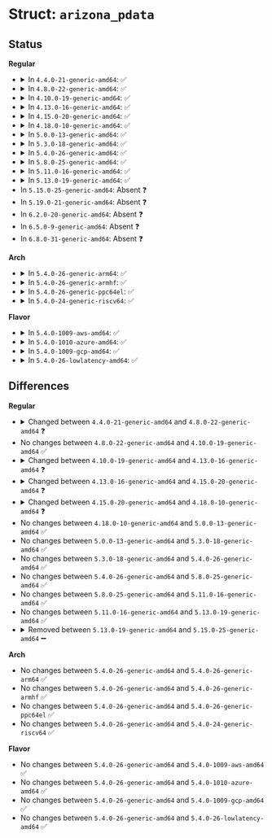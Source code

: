 # Struct: <code>arizona_pdata</code>

## Status
<b>Regular</b>
<ul>
<li>
<details>
<summary>In <code>4.4.0-21-generic-amd64</code>: ✅</summary>

```c
struct arizona_pdata {
    int reset;
    int ldoena;
    struct regulator_init_data * micvdd;
    struct regulator_init_data * ldo1;
    int clk32k_src;
    unsigned int irq_flags;
    int gpio_base;
    unsigned int[5] gpio_defaults;
    unsigned int[3] max_channels_clocked;
    bool jd_gpio5;
    bool jd_gpio5_nopull;
    bool jd_invert;
    bool hpdet_acc_id;
    bool hpdet_acc_id_line;
    int hpdet_id_gpio;
    unsigned int hpdet_channel;
    bool micd_software_compare;
    unsigned int micd_detect_debounce;
    int micd_pol_gpio;
    unsigned int micd_bias_start_time;
    unsigned int micd_rate;
    unsigned int micd_dbtime;
    unsigned int micd_timeout;
    bool micd_force_micbias;
    const struct arizona_micd_range * micd_ranges;
    int num_micd_ranges;
    struct arizona_micd_config * micd_configs;
    int num_micd_configs;
    int[4] dmic_ref;
    struct arizona_micbias[3] micbias;
    int[4] inmode;
    bool[6] out_mono;
    unsigned int[2] spk_mute;
    unsigned int[2] spk_fmt;
    unsigned int hap_act;
    int irq_gpio;
    unsigned int gpsw;
}
```
</details>
</li>
<li>
<details>
<summary>In <code>4.8.0-22-generic-amd64</code>: ✅</summary>

```c
struct arizona_pdata {
    int reset;
    int ldoena;
    struct regulator_init_data * micvdd;
    struct regulator_init_data * ldo1;
    int clk32k_src;
    unsigned int irq_flags;
    int gpio_base;
    unsigned int[5] gpio_defaults;
    unsigned int[3] max_channels_clocked;
    bool jd_gpio5;
    bool jd_gpio5_nopull;
    bool jd_invert;
    bool hpdet_acc_id;
    bool hpdet_acc_id_line;
    int hpdet_id_gpio;
    unsigned int hpdet_channel;
    bool micd_software_compare;
    unsigned int micd_detect_debounce;
    int micd_pol_gpio;
    unsigned int micd_bias_start_time;
    unsigned int micd_rate;
    unsigned int micd_dbtime;
    unsigned int micd_timeout;
    bool micd_force_micbias;
    const struct arizona_micd_range * micd_ranges;
    int num_micd_ranges;
    struct arizona_micd_config * micd_configs;
    int num_micd_configs;
    int[4] dmic_ref;
    struct arizona_micbias[3] micbias;
    int[4] inmode;
    int[6] out_mono;
    unsigned int[2] spk_mute;
    unsigned int[2] spk_fmt;
    unsigned int hap_act;
    int irq_gpio;
    unsigned int gpsw;
}
```
</details>
</li>
<li>
<details>
<summary>In <code>4.10.0-19-generic-amd64</code>: ✅</summary>

```c
struct arizona_pdata {
    int reset;
    int ldoena;
    struct regulator_init_data * micvdd;
    struct regulator_init_data * ldo1;
    int clk32k_src;
    unsigned int irq_flags;
    int gpio_base;
    unsigned int[5] gpio_defaults;
    unsigned int[3] max_channels_clocked;
    bool jd_gpio5;
    bool jd_gpio5_nopull;
    bool jd_invert;
    bool hpdet_acc_id;
    bool hpdet_acc_id_line;
    int hpdet_id_gpio;
    unsigned int hpdet_channel;
    bool micd_software_compare;
    unsigned int micd_detect_debounce;
    int micd_pol_gpio;
    unsigned int micd_bias_start_time;
    unsigned int micd_rate;
    unsigned int micd_dbtime;
    unsigned int micd_timeout;
    bool micd_force_micbias;
    const struct arizona_micd_range * micd_ranges;
    int num_micd_ranges;
    struct arizona_micd_config * micd_configs;
    int num_micd_configs;
    int[4] dmic_ref;
    struct arizona_micbias[3] micbias;
    int[4] inmode;
    int[6] out_mono;
    unsigned int[2] spk_mute;
    unsigned int[2] spk_fmt;
    unsigned int hap_act;
    int irq_gpio;
    unsigned int gpsw;
}
```
</details>
</li>
<li>
<details>
<summary>In <code>4.13.0-16-generic-amd64</code>: ✅</summary>

```c
struct arizona_pdata {
    int reset;
    struct arizona_micsupp_pdata micvdd;
    struct arizona_ldo1_pdata ldo1;
    int clk32k_src;
    unsigned int irq_flags;
    int gpio_base;
    unsigned int[5] gpio_defaults;
    unsigned int[3] max_channels_clocked;
    bool jd_gpio5;
    bool jd_gpio5_nopull;
    bool jd_invert;
    bool hpdet_acc_id;
    bool hpdet_acc_id_line;
    int hpdet_id_gpio;
    unsigned int hpdet_channel;
    bool micd_software_compare;
    unsigned int micd_detect_debounce;
    int micd_pol_gpio;
    unsigned int micd_bias_start_time;
    unsigned int micd_rate;
    unsigned int micd_dbtime;
    unsigned int micd_timeout;
    bool micd_force_micbias;
    const struct arizona_micd_range * micd_ranges;
    int num_micd_ranges;
    struct arizona_micd_config * micd_configs;
    int num_micd_configs;
    int[4] dmic_ref;
    struct arizona_micbias[3] micbias;
    int[4] inmode;
    int[6] out_mono;
    unsigned int[2] spk_mute;
    unsigned int[2] spk_fmt;
    unsigned int hap_act;
    int irq_gpio;
    unsigned int gpsw;
}
```
</details>
</li>
<li>
<details>
<summary>In <code>4.15.0-20-generic-amd64</code>: ✅</summary>

```c
struct arizona_pdata {
    int reset;
    struct arizona_micsupp_pdata micvdd;
    struct arizona_ldo1_pdata ldo1;
    int clk32k_src;
    unsigned int irq_flags;
    int gpio_base;
    unsigned int[5] gpio_defaults;
    unsigned int[3] max_channels_clocked;
    bool jd_gpio5;
    bool jd_gpio5_nopull;
    bool jd_invert;
    bool hpdet_acc_id;
    bool hpdet_acc_id_line;
    int hpdet_id_gpio;
    unsigned int hpdet_channel;
    bool micd_software_compare;
    unsigned int micd_detect_debounce;
    int micd_pol_gpio;
    unsigned int micd_bias_start_time;
    unsigned int micd_rate;
    unsigned int micd_dbtime;
    unsigned int micd_timeout;
    bool micd_force_micbias;
    const struct arizona_micd_range * micd_ranges;
    int num_micd_ranges;
    struct arizona_micd_config * micd_configs;
    int num_micd_configs;
    int[4] dmic_ref;
    struct arizona_micbias[3] micbias;
    int[4] inmode;
    int[6] out_mono;
    unsigned int[12] out_vol_limit;
    unsigned int[2] spk_mute;
    unsigned int[2] spk_fmt;
    unsigned int hap_act;
    int irq_gpio;
    unsigned int gpsw;
}
```
</details>
</li>
<li>
<details>
<summary>In <code>4.18.0-10-generic-amd64</code>: ✅</summary>

```c
struct arizona_pdata {
    struct gpio_desc * reset;
    struct arizona_micsupp_pdata micvdd;
    struct arizona_ldo1_pdata ldo1;
    int clk32k_src;
    unsigned int irq_flags;
    int gpio_base;
    unsigned int[5] gpio_defaults;
    unsigned int[3] max_channels_clocked;
    bool jd_gpio5;
    bool jd_gpio5_nopull;
    bool jd_invert;
    bool hpdet_acc_id;
    bool hpdet_acc_id_line;
    int hpdet_id_gpio;
    unsigned int hpdet_channel;
    bool micd_software_compare;
    unsigned int micd_detect_debounce;
    int micd_pol_gpio;
    unsigned int micd_bias_start_time;
    unsigned int micd_rate;
    unsigned int micd_dbtime;
    unsigned int micd_timeout;
    bool micd_force_micbias;
    const struct arizona_micd_range * micd_ranges;
    int num_micd_ranges;
    struct arizona_micd_config * micd_configs;
    int num_micd_configs;
    int[4] dmic_ref;
    struct arizona_micbias[3] micbias;
    int[4] inmode;
    int[6] out_mono;
    unsigned int[12] out_vol_limit;
    unsigned int[2] spk_mute;
    unsigned int[2] spk_fmt;
    unsigned int hap_act;
    int irq_gpio;
    unsigned int gpsw;
}
```
</details>
</li>
<li>
<details>
<summary>In <code>5.0.0-13-generic-amd64</code>: ✅</summary>

```c
struct arizona_pdata {
    struct gpio_desc * reset;
    struct arizona_micsupp_pdata micvdd;
    struct arizona_ldo1_pdata ldo1;
    int clk32k_src;
    unsigned int irq_flags;
    int gpio_base;
    unsigned int[5] gpio_defaults;
    unsigned int[3] max_channels_clocked;
    bool jd_gpio5;
    bool jd_gpio5_nopull;
    bool jd_invert;
    bool hpdet_acc_id;
    bool hpdet_acc_id_line;
    int hpdet_id_gpio;
    unsigned int hpdet_channel;
    bool micd_software_compare;
    unsigned int micd_detect_debounce;
    int micd_pol_gpio;
    unsigned int micd_bias_start_time;
    unsigned int micd_rate;
    unsigned int micd_dbtime;
    unsigned int micd_timeout;
    bool micd_force_micbias;
    const struct arizona_micd_range * micd_ranges;
    int num_micd_ranges;
    struct arizona_micd_config * micd_configs;
    int num_micd_configs;
    int[4] dmic_ref;
    struct arizona_micbias[3] micbias;
    int[4] inmode;
    int[6] out_mono;
    unsigned int[12] out_vol_limit;
    unsigned int[2] spk_mute;
    unsigned int[2] spk_fmt;
    unsigned int hap_act;
    int irq_gpio;
    unsigned int gpsw;
}
```
</details>
</li>
<li>
<details>
<summary>In <code>5.3.0-18-generic-amd64</code>: ✅</summary>

```c
struct arizona_pdata {
    struct gpio_desc * reset;
    struct arizona_micsupp_pdata micvdd;
    struct arizona_ldo1_pdata ldo1;
    int clk32k_src;
    unsigned int irq_flags;
    int gpio_base;
    unsigned int[5] gpio_defaults;
    unsigned int[3] max_channels_clocked;
    bool jd_gpio5;
    bool jd_gpio5_nopull;
    bool jd_invert;
    bool hpdet_acc_id;
    bool hpdet_acc_id_line;
    int hpdet_id_gpio;
    unsigned int hpdet_channel;
    bool micd_software_compare;
    unsigned int micd_detect_debounce;
    int micd_pol_gpio;
    unsigned int micd_bias_start_time;
    unsigned int micd_rate;
    unsigned int micd_dbtime;
    unsigned int micd_timeout;
    bool micd_force_micbias;
    const struct arizona_micd_range * micd_ranges;
    int num_micd_ranges;
    struct arizona_micd_config * micd_configs;
    int num_micd_configs;
    int[4] dmic_ref;
    struct arizona_micbias[3] micbias;
    int[4] inmode;
    int[6] out_mono;
    unsigned int[12] out_vol_limit;
    unsigned int[2] spk_mute;
    unsigned int[2] spk_fmt;
    unsigned int hap_act;
    int irq_gpio;
    unsigned int gpsw;
}
```
</details>
</li>
<li>
<details>
<summary>In <code>5.4.0-26-generic-amd64</code>: ✅</summary>

```c
struct arizona_pdata {
    struct gpio_desc * reset;
    struct arizona_micsupp_pdata micvdd;
    struct arizona_ldo1_pdata ldo1;
    int clk32k_src;
    unsigned int irq_flags;
    int gpio_base;
    unsigned int[5] gpio_defaults;
    unsigned int[3] max_channels_clocked;
    bool jd_gpio5;
    bool jd_gpio5_nopull;
    bool jd_invert;
    bool hpdet_acc_id;
    bool hpdet_acc_id_line;
    int hpdet_id_gpio;
    unsigned int hpdet_channel;
    bool micd_software_compare;
    unsigned int micd_detect_debounce;
    int micd_pol_gpio;
    unsigned int micd_bias_start_time;
    unsigned int micd_rate;
    unsigned int micd_dbtime;
    unsigned int micd_timeout;
    bool micd_force_micbias;
    const struct arizona_micd_range * micd_ranges;
    int num_micd_ranges;
    struct arizona_micd_config * micd_configs;
    int num_micd_configs;
    int[4] dmic_ref;
    struct arizona_micbias[3] micbias;
    int[4] inmode;
    int[6] out_mono;
    unsigned int[12] out_vol_limit;
    unsigned int[2] spk_mute;
    unsigned int[2] spk_fmt;
    unsigned int hap_act;
    int irq_gpio;
    unsigned int gpsw;
}
```
</details>
</li>
<li>
<details>
<summary>In <code>5.8.0-25-generic-amd64</code>: ✅</summary>

```c
struct arizona_pdata {
    struct gpio_desc * reset;
    struct arizona_micsupp_pdata micvdd;
    struct arizona_ldo1_pdata ldo1;
    int clk32k_src;
    unsigned int irq_flags;
    int gpio_base;
    unsigned int[5] gpio_defaults;
    unsigned int[3] max_channels_clocked;
    bool jd_gpio5;
    bool jd_gpio5_nopull;
    bool jd_invert;
    bool hpdet_acc_id;
    bool hpdet_acc_id_line;
    int hpdet_id_gpio;
    unsigned int hpdet_channel;
    bool micd_software_compare;
    unsigned int micd_detect_debounce;
    int micd_pol_gpio;
    unsigned int micd_bias_start_time;
    unsigned int micd_rate;
    unsigned int micd_dbtime;
    unsigned int micd_timeout;
    bool micd_force_micbias;
    const struct arizona_micd_range * micd_ranges;
    int num_micd_ranges;
    struct arizona_micd_config * micd_configs;
    int num_micd_configs;
    int[4] dmic_ref;
    struct arizona_micbias[3] micbias;
    int[4] inmode;
    int[6] out_mono;
    unsigned int[12] out_vol_limit;
    unsigned int[2] spk_mute;
    unsigned int[2] spk_fmt;
    unsigned int hap_act;
    int irq_gpio;
    unsigned int gpsw;
}
```
</details>
</li>
<li>
<details>
<summary>In <code>5.11.0-16-generic-amd64</code>: ✅</summary>

```c
struct arizona_pdata {
    struct gpio_desc * reset;
    struct arizona_micsupp_pdata micvdd;
    struct arizona_ldo1_pdata ldo1;
    int clk32k_src;
    unsigned int irq_flags;
    int gpio_base;
    unsigned int[5] gpio_defaults;
    unsigned int[3] max_channels_clocked;
    bool jd_gpio5;
    bool jd_gpio5_nopull;
    bool jd_invert;
    bool hpdet_acc_id;
    bool hpdet_acc_id_line;
    int hpdet_id_gpio;
    unsigned int hpdet_channel;
    bool micd_software_compare;
    unsigned int micd_detect_debounce;
    int micd_pol_gpio;
    unsigned int micd_bias_start_time;
    unsigned int micd_rate;
    unsigned int micd_dbtime;
    unsigned int micd_timeout;
    bool micd_force_micbias;
    const struct arizona_micd_range * micd_ranges;
    int num_micd_ranges;
    struct arizona_micd_config * micd_configs;
    int num_micd_configs;
    int[4] dmic_ref;
    struct arizona_micbias[3] micbias;
    int[4] inmode;
    int[6] out_mono;
    unsigned int[12] out_vol_limit;
    unsigned int[2] spk_mute;
    unsigned int[2] spk_fmt;
    unsigned int hap_act;
    int irq_gpio;
    unsigned int gpsw;
}
```
</details>
</li>
<li>
<details>
<summary>In <code>5.13.0-19-generic-amd64</code>: ✅</summary>

```c
struct arizona_pdata {
    struct gpio_desc * reset;
    struct arizona_micsupp_pdata micvdd;
    struct arizona_ldo1_pdata ldo1;
    int clk32k_src;
    unsigned int irq_flags;
    int gpio_base;
    unsigned int[5] gpio_defaults;
    unsigned int[3] max_channels_clocked;
    bool jd_gpio5;
    bool jd_gpio5_nopull;
    bool jd_invert;
    bool hpdet_acc_id;
    bool hpdet_acc_id_line;
    int hpdet_id_gpio;
    unsigned int hpdet_channel;
    bool micd_software_compare;
    unsigned int micd_detect_debounce;
    int micd_pol_gpio;
    unsigned int micd_bias_start_time;
    unsigned int micd_rate;
    unsigned int micd_dbtime;
    unsigned int micd_timeout;
    bool micd_force_micbias;
    const struct arizona_micd_range * micd_ranges;
    int num_micd_ranges;
    struct arizona_micd_config * micd_configs;
    int num_micd_configs;
    int[4] dmic_ref;
    struct arizona_micbias[3] micbias;
    int[4] inmode;
    int[6] out_mono;
    unsigned int[12] out_vol_limit;
    unsigned int[2] spk_mute;
    unsigned int[2] spk_fmt;
    unsigned int hap_act;
    int irq_gpio;
    unsigned int gpsw;
}
```
</details>
</li>
<li>
In <code>5.15.0-25-generic-amd64</code>: Absent ❓
</li>
<li>
In <code>5.19.0-21-generic-amd64</code>: Absent ❓
</li>
<li>
In <code>6.2.0-20-generic-amd64</code>: Absent ❓
</li>
<li>
In <code>6.5.0-9-generic-amd64</code>: Absent ❓
</li>
<li>
In <code>6.8.0-31-generic-amd64</code>: Absent ❓
</li>
</ul>
<b>Arch</b>
<ul>
<li>
<details>
<summary>In <code>5.4.0-26-generic-arm64</code>: ✅</summary>

```c
struct arizona_pdata {
    struct gpio_desc * reset;
    struct arizona_micsupp_pdata micvdd;
    struct arizona_ldo1_pdata ldo1;
    int clk32k_src;
    unsigned int irq_flags;
    int gpio_base;
    unsigned int[5] gpio_defaults;
    unsigned int[3] max_channels_clocked;
    bool jd_gpio5;
    bool jd_gpio5_nopull;
    bool jd_invert;
    bool hpdet_acc_id;
    bool hpdet_acc_id_line;
    int hpdet_id_gpio;
    unsigned int hpdet_channel;
    bool micd_software_compare;
    unsigned int micd_detect_debounce;
    int micd_pol_gpio;
    unsigned int micd_bias_start_time;
    unsigned int micd_rate;
    unsigned int micd_dbtime;
    unsigned int micd_timeout;
    bool micd_force_micbias;
    const struct arizona_micd_range * micd_ranges;
    int num_micd_ranges;
    struct arizona_micd_config * micd_configs;
    int num_micd_configs;
    int[4] dmic_ref;
    struct arizona_micbias[3] micbias;
    int[4] inmode;
    int[6] out_mono;
    unsigned int[12] out_vol_limit;
    unsigned int[2] spk_mute;
    unsigned int[2] spk_fmt;
    unsigned int hap_act;
    int irq_gpio;
    unsigned int gpsw;
}
```
</details>
</li>
<li>
<details>
<summary>In <code>5.4.0-26-generic-armhf</code>: ✅</summary>

```c
struct arizona_pdata {
    struct gpio_desc * reset;
    struct arizona_micsupp_pdata micvdd;
    struct arizona_ldo1_pdata ldo1;
    int clk32k_src;
    unsigned int irq_flags;
    int gpio_base;
    unsigned int[5] gpio_defaults;
    unsigned int[3] max_channels_clocked;
    bool jd_gpio5;
    bool jd_gpio5_nopull;
    bool jd_invert;
    bool hpdet_acc_id;
    bool hpdet_acc_id_line;
    int hpdet_id_gpio;
    unsigned int hpdet_channel;
    bool micd_software_compare;
    unsigned int micd_detect_debounce;
    int micd_pol_gpio;
    unsigned int micd_bias_start_time;
    unsigned int micd_rate;
    unsigned int micd_dbtime;
    unsigned int micd_timeout;
    bool micd_force_micbias;
    const struct arizona_micd_range * micd_ranges;
    int num_micd_ranges;
    struct arizona_micd_config * micd_configs;
    int num_micd_configs;
    int[4] dmic_ref;
    struct arizona_micbias[3] micbias;
    int[4] inmode;
    int[6] out_mono;
    unsigned int[12] out_vol_limit;
    unsigned int[2] spk_mute;
    unsigned int[2] spk_fmt;
    unsigned int hap_act;
    int irq_gpio;
    unsigned int gpsw;
}
```
</details>
</li>
<li>
<details>
<summary>In <code>5.4.0-26-generic-ppc64el</code>: ✅</summary>

```c
struct arizona_pdata {
    struct gpio_desc * reset;
    struct arizona_micsupp_pdata micvdd;
    struct arizona_ldo1_pdata ldo1;
    int clk32k_src;
    unsigned int irq_flags;
    int gpio_base;
    unsigned int[5] gpio_defaults;
    unsigned int[3] max_channels_clocked;
    bool jd_gpio5;
    bool jd_gpio5_nopull;
    bool jd_invert;
    bool hpdet_acc_id;
    bool hpdet_acc_id_line;
    int hpdet_id_gpio;
    unsigned int hpdet_channel;
    bool micd_software_compare;
    unsigned int micd_detect_debounce;
    int micd_pol_gpio;
    unsigned int micd_bias_start_time;
    unsigned int micd_rate;
    unsigned int micd_dbtime;
    unsigned int micd_timeout;
    bool micd_force_micbias;
    const struct arizona_micd_range * micd_ranges;
    int num_micd_ranges;
    struct arizona_micd_config * micd_configs;
    int num_micd_configs;
    int[4] dmic_ref;
    struct arizona_micbias[3] micbias;
    int[4] inmode;
    int[6] out_mono;
    unsigned int[12] out_vol_limit;
    unsigned int[2] spk_mute;
    unsigned int[2] spk_fmt;
    unsigned int hap_act;
    int irq_gpio;
    unsigned int gpsw;
}
```
</details>
</li>
<li>
<details>
<summary>In <code>5.4.0-24-generic-riscv64</code>: ✅</summary>

```c
struct arizona_pdata {
    struct gpio_desc * reset;
    struct arizona_micsupp_pdata micvdd;
    struct arizona_ldo1_pdata ldo1;
    int clk32k_src;
    unsigned int irq_flags;
    int gpio_base;
    unsigned int[5] gpio_defaults;
    unsigned int[3] max_channels_clocked;
    bool jd_gpio5;
    bool jd_gpio5_nopull;
    bool jd_invert;
    bool hpdet_acc_id;
    bool hpdet_acc_id_line;
    int hpdet_id_gpio;
    unsigned int hpdet_channel;
    bool micd_software_compare;
    unsigned int micd_detect_debounce;
    int micd_pol_gpio;
    unsigned int micd_bias_start_time;
    unsigned int micd_rate;
    unsigned int micd_dbtime;
    unsigned int micd_timeout;
    bool micd_force_micbias;
    const struct arizona_micd_range * micd_ranges;
    int num_micd_ranges;
    struct arizona_micd_config * micd_configs;
    int num_micd_configs;
    int[4] dmic_ref;
    struct arizona_micbias[3] micbias;
    int[4] inmode;
    int[6] out_mono;
    unsigned int[12] out_vol_limit;
    unsigned int[2] spk_mute;
    unsigned int[2] spk_fmt;
    unsigned int hap_act;
    int irq_gpio;
    unsigned int gpsw;
}
```
</details>
</li>
</ul>
<b>Flavor</b>
<ul>
<li>
<details>
<summary>In <code>5.4.0-1009-aws-amd64</code>: ✅</summary>

```c
struct arizona_pdata {
    struct gpio_desc * reset;
    struct arizona_micsupp_pdata micvdd;
    struct arizona_ldo1_pdata ldo1;
    int clk32k_src;
    unsigned int irq_flags;
    int gpio_base;
    unsigned int[5] gpio_defaults;
    unsigned int[3] max_channels_clocked;
    bool jd_gpio5;
    bool jd_gpio5_nopull;
    bool jd_invert;
    bool hpdet_acc_id;
    bool hpdet_acc_id_line;
    int hpdet_id_gpio;
    unsigned int hpdet_channel;
    bool micd_software_compare;
    unsigned int micd_detect_debounce;
    int micd_pol_gpio;
    unsigned int micd_bias_start_time;
    unsigned int micd_rate;
    unsigned int micd_dbtime;
    unsigned int micd_timeout;
    bool micd_force_micbias;
    const struct arizona_micd_range * micd_ranges;
    int num_micd_ranges;
    struct arizona_micd_config * micd_configs;
    int num_micd_configs;
    int[4] dmic_ref;
    struct arizona_micbias[3] micbias;
    int[4] inmode;
    int[6] out_mono;
    unsigned int[12] out_vol_limit;
    unsigned int[2] spk_mute;
    unsigned int[2] spk_fmt;
    unsigned int hap_act;
    int irq_gpio;
    unsigned int gpsw;
}
```
</details>
</li>
<li>
<details>
<summary>In <code>5.4.0-1010-azure-amd64</code>: ✅</summary>

```c
struct arizona_pdata {
    struct gpio_desc * reset;
    struct arizona_micsupp_pdata micvdd;
    struct arizona_ldo1_pdata ldo1;
    int clk32k_src;
    unsigned int irq_flags;
    int gpio_base;
    unsigned int[5] gpio_defaults;
    unsigned int[3] max_channels_clocked;
    bool jd_gpio5;
    bool jd_gpio5_nopull;
    bool jd_invert;
    bool hpdet_acc_id;
    bool hpdet_acc_id_line;
    int hpdet_id_gpio;
    unsigned int hpdet_channel;
    bool micd_software_compare;
    unsigned int micd_detect_debounce;
    int micd_pol_gpio;
    unsigned int micd_bias_start_time;
    unsigned int micd_rate;
    unsigned int micd_dbtime;
    unsigned int micd_timeout;
    bool micd_force_micbias;
    const struct arizona_micd_range * micd_ranges;
    int num_micd_ranges;
    struct arizona_micd_config * micd_configs;
    int num_micd_configs;
    int[4] dmic_ref;
    struct arizona_micbias[3] micbias;
    int[4] inmode;
    int[6] out_mono;
    unsigned int[12] out_vol_limit;
    unsigned int[2] spk_mute;
    unsigned int[2] spk_fmt;
    unsigned int hap_act;
    int irq_gpio;
    unsigned int gpsw;
}
```
</details>
</li>
<li>
<details>
<summary>In <code>5.4.0-1009-gcp-amd64</code>: ✅</summary>

```c
struct arizona_pdata {
    struct gpio_desc * reset;
    struct arizona_micsupp_pdata micvdd;
    struct arizona_ldo1_pdata ldo1;
    int clk32k_src;
    unsigned int irq_flags;
    int gpio_base;
    unsigned int[5] gpio_defaults;
    unsigned int[3] max_channels_clocked;
    bool jd_gpio5;
    bool jd_gpio5_nopull;
    bool jd_invert;
    bool hpdet_acc_id;
    bool hpdet_acc_id_line;
    int hpdet_id_gpio;
    unsigned int hpdet_channel;
    bool micd_software_compare;
    unsigned int micd_detect_debounce;
    int micd_pol_gpio;
    unsigned int micd_bias_start_time;
    unsigned int micd_rate;
    unsigned int micd_dbtime;
    unsigned int micd_timeout;
    bool micd_force_micbias;
    const struct arizona_micd_range * micd_ranges;
    int num_micd_ranges;
    struct arizona_micd_config * micd_configs;
    int num_micd_configs;
    int[4] dmic_ref;
    struct arizona_micbias[3] micbias;
    int[4] inmode;
    int[6] out_mono;
    unsigned int[12] out_vol_limit;
    unsigned int[2] spk_mute;
    unsigned int[2] spk_fmt;
    unsigned int hap_act;
    int irq_gpio;
    unsigned int gpsw;
}
```
</details>
</li>
<li>
<details>
<summary>In <code>5.4.0-26-lowlatency-amd64</code>: ✅</summary>

```c
struct arizona_pdata {
    struct gpio_desc * reset;
    struct arizona_micsupp_pdata micvdd;
    struct arizona_ldo1_pdata ldo1;
    int clk32k_src;
    unsigned int irq_flags;
    int gpio_base;
    unsigned int[5] gpio_defaults;
    unsigned int[3] max_channels_clocked;
    bool jd_gpio5;
    bool jd_gpio5_nopull;
    bool jd_invert;
    bool hpdet_acc_id;
    bool hpdet_acc_id_line;
    int hpdet_id_gpio;
    unsigned int hpdet_channel;
    bool micd_software_compare;
    unsigned int micd_detect_debounce;
    int micd_pol_gpio;
    unsigned int micd_bias_start_time;
    unsigned int micd_rate;
    unsigned int micd_dbtime;
    unsigned int micd_timeout;
    bool micd_force_micbias;
    const struct arizona_micd_range * micd_ranges;
    int num_micd_ranges;
    struct arizona_micd_config * micd_configs;
    int num_micd_configs;
    int[4] dmic_ref;
    struct arizona_micbias[3] micbias;
    int[4] inmode;
    int[6] out_mono;
    unsigned int[12] out_vol_limit;
    unsigned int[2] spk_mute;
    unsigned int[2] spk_fmt;
    unsigned int hap_act;
    int irq_gpio;
    unsigned int gpsw;
}
```
</details>
</li>
</ul>

## Differences
<b>Regular</b>
<ul>
<li>
<details>
<summary>Changed between <code>4.4.0-21-generic-amd64</code> and <code>4.8.0-22-generic-amd64</code> ❓</summary>
<ul>
<li>
<b>Field type changed. </b>
<code>bool[6] out_mono</code> ➡️ <code>int[6] out_mono</code>
</li>
</ul>
</details>
</li>
<li>
No changes between <code>4.8.0-22-generic-amd64</code> and <code>4.10.0-19-generic-amd64</code> ✅
</li>
<li>
<details>
<summary>Changed between <code>4.10.0-19-generic-amd64</code> and <code>4.13.0-16-generic-amd64</code> ❓</summary>
<ul>
<li>
<b>Field removed. </b>
<code>int ldoena</code>
</li>
<li>
<b>Field type changed. </b>
<code>struct regulator_init_data * micvdd</code> ➡️ <code>struct arizona_micsupp_pdata micvdd</code>
</li>
<li>
<b>Field type changed. </b>
<code>struct regulator_init_data * ldo1</code> ➡️ <code>struct arizona_ldo1_pdata ldo1</code>
</li>
</ul>
</details>
</li>
<li>
<details>
<summary>Changed between <code>4.13.0-16-generic-amd64</code> and <code>4.15.0-20-generic-amd64</code> ❓</summary>
<ul>
<li>
<b>Field added. </b>
<code>unsigned int[12] out_vol_limit</code>
</li>
</ul>
</details>
</li>
<li>
<details>
<summary>Changed between <code>4.15.0-20-generic-amd64</code> and <code>4.18.0-10-generic-amd64</code> ❓</summary>
<ul>
<li>
<b>Field type changed. </b>
<code>int reset</code> ➡️ <code>struct gpio_desc * reset</code>
</li>
</ul>
</details>
</li>
<li>
No changes between <code>4.18.0-10-generic-amd64</code> and <code>5.0.0-13-generic-amd64</code> ✅
</li>
<li>
No changes between <code>5.0.0-13-generic-amd64</code> and <code>5.3.0-18-generic-amd64</code> ✅
</li>
<li>
No changes between <code>5.3.0-18-generic-amd64</code> and <code>5.4.0-26-generic-amd64</code> ✅
</li>
<li>
No changes between <code>5.4.0-26-generic-amd64</code> and <code>5.8.0-25-generic-amd64</code> ✅
</li>
<li>
No changes between <code>5.8.0-25-generic-amd64</code> and <code>5.11.0-16-generic-amd64</code> ✅
</li>
<li>
No changes between <code>5.11.0-16-generic-amd64</code> and <code>5.13.0-19-generic-amd64</code> ✅
</li>
<li>
<details>
<summary>Removed between <code>5.13.0-19-generic-amd64</code> and <code>5.15.0-25-generic-amd64</code> ➖</summary>

```c
struct arizona_pdata {
    struct gpio_desc * reset;
    struct arizona_micsupp_pdata micvdd;
    struct arizona_ldo1_pdata ldo1;
    int clk32k_src;
    unsigned int irq_flags;
    int gpio_base;
    unsigned int[5] gpio_defaults;
    unsigned int[3] max_channels_clocked;
    bool jd_gpio5;
    bool jd_gpio5_nopull;
    bool jd_invert;
    bool hpdet_acc_id;
    bool hpdet_acc_id_line;
    int hpdet_id_gpio;
    unsigned int hpdet_channel;
    bool micd_software_compare;
    unsigned int micd_detect_debounce;
    int micd_pol_gpio;
    unsigned int micd_bias_start_time;
    unsigned int micd_rate;
    unsigned int micd_dbtime;
    unsigned int micd_timeout;
    bool micd_force_micbias;
    const struct arizona_micd_range * micd_ranges;
    int num_micd_ranges;
    struct arizona_micd_config * micd_configs;
    int num_micd_configs;
    int[4] dmic_ref;
    struct arizona_micbias[3] micbias;
    int[4] inmode;
    int[6] out_mono;
    unsigned int[12] out_vol_limit;
    unsigned int[2] spk_mute;
    unsigned int[2] spk_fmt;
    unsigned int hap_act;
    int irq_gpio;
    unsigned int gpsw;
}
```
</details>
</li>
</ul>
<b>Arch</b>
<ul>
<li>
No changes between <code>5.4.0-26-generic-amd64</code> and <code>5.4.0-26-generic-arm64</code> ✅
</li>
<li>
No changes between <code>5.4.0-26-generic-amd64</code> and <code>5.4.0-26-generic-armhf</code> ✅
</li>
<li>
No changes between <code>5.4.0-26-generic-amd64</code> and <code>5.4.0-26-generic-ppc64el</code> ✅
</li>
<li>
No changes between <code>5.4.0-26-generic-amd64</code> and <code>5.4.0-24-generic-riscv64</code> ✅
</li>
</ul>
<b>Flavor</b>
<ul>
<li>
No changes between <code>5.4.0-26-generic-amd64</code> and <code>5.4.0-1009-aws-amd64</code> ✅
</li>
<li>
No changes between <code>5.4.0-26-generic-amd64</code> and <code>5.4.0-1010-azure-amd64</code> ✅
</li>
<li>
No changes between <code>5.4.0-26-generic-amd64</code> and <code>5.4.0-1009-gcp-amd64</code> ✅
</li>
<li>
No changes between <code>5.4.0-26-generic-amd64</code> and <code>5.4.0-26-lowlatency-amd64</code> ✅
</li>
</ul>
